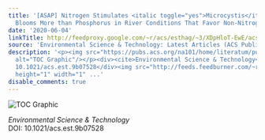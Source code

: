 ```yaml
---
title: '[ASAP] Nitrogen Stimulates <italic toggle="yes">Microcystis</italic>-Dominated
  Blooms More than Phosphorus in River Conditions That Favor Non-Nitrogen-Fixing Genera'
date: '2020-06-04'
linkTitle: http://feedproxy.google.com/~r/acs/esthag/~3/XDpHloT-EwE/acs.est.9b07528
source: 'Environmental Science & Technology: Latest Articles (ACS Publications)'
description: '<p><img src="https://pubs.acs.org/na101/home/literatum/publisher/achs/journals/content/esthag/0/esthag.ahead-of-print/acs.est.9b07528/20200604/images/medium/es9b07528_0010.gif"
  alt="TOC Graphic"/></p><div><cite>Environmental Science & Technology</cite></div><div>DOI:
  10.1021/acs.est.9b07528</div><img src="http://feeds.feedburner.com/~r/acs/esthag/~4/XDpHloT-EwE"
  height="1" width="1" ...'
disable_comments: true
---
```

<p><img src="https://pubs.acs.org/na101/home/literatum/publisher/achs/journals/content/esthag/0/esthag.ahead-of-print/acs.est.9b07528/20200604/images/medium/es9b07528_0010.gif" alt="TOC Graphic"/></p><div><cite>Environmental Science & Technology</cite></div><div>DOI: 10.1021/acs.est.9b07528</div><img src="http://feeds.feedburner.com/~r/acs/esthag/~4/XDpHloT-EwE" height="1" width="1" ...